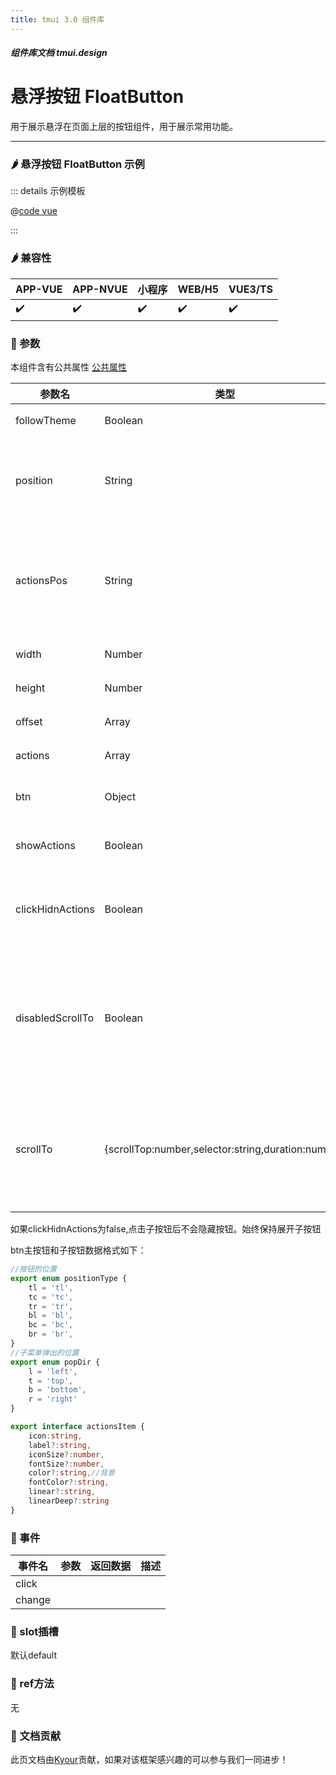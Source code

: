 ```yaml
---
title: tmui 3.0 组件库
---
```


<dirtoc></dirtoc>

##### 组件库文档 tmui.design

# 悬浮按钮 FloatButton
用于展示悬浮在页面上层的按钮组件，用于展示常用功能。

---

### :hot_pepper: 悬浮按钮 FloatButton 示例

<webview url="https://tmui.design/h5/#/pages/other/floatButton"></webview>

::: details 示例模板

@[code vue](pages/other/floatButton.nvue)

:::

### :hot_pepper: 兼容性

| APP-VUE            | APP-NVUE           | 小程序                | WEB/H5             | VUE3/TS            |
|--------------------|--------------------|--------------------|--------------------|--------------------|
| :heavy_check_mark: | :heavy_check_mark: | :heavy_check_mark: | :heavy_check_mark: | :heavy_check_mark: |

### :seedling: 参数
本组件含有公共属性 [公共属性](/doc/spec/组件公共样式.md)

| 参数名              | 类型      | 默认值      | 描述                                   |
|------------------|---------|----------|--------------------------------------|
| followTheme      | Boolean | true     | 是否跟随主题                               |
| position         | String  | br       | 主按钮的位置 可选：bc, bl, br, tc, tl, tr     |
| actionsPos       | String  | top      | 子菜单弹出的位置 可选：left, right, top, bottom |
| width            | Number  | 112      | 按钮宽度                                 |
| height           | Number  | 112      | 按钮高度                                 |
| offset           | Array   | [32, 32] | 按钮位置                                 |
| actions          | Array   | []       | 子按钮组数据                              |
| btn              | Object  | {}       | *主按钮对象数据                           |
| showActions      | Boolean | false    | 是否默认显示子菜单                        |
| clickHidnActions | Boolean | true     | 点击子菜单后，是否需要隐藏                 |
| disabledScrollTo | Boolean | true     | 默认true禁用，是否开启置顶功能（nvue不支持）             |
| scrollTo | \{scrollTop:number,selector:string,duration:number\} | \{scrollTop:0,selector:'',duration:300\}     | （nvue不支持）置顶参数详见解释[置顶参数见官网](https://uniapp.dcloud.net.cn/api/ui/scroll.html) |

如果clickHidnActions为false,点击子按钮后不会隐藏按钮。始终保持展开子按钮

btn主按钮和子按钮数据格式如下：
```ts
//按钮的位置
export enum positionType {
    tl = 'tl',
    tc = 'tc',
    tr = 'tr',
    bl = 'bl',
    bc = 'bc',
    br = 'br',
}
//子菜单弹出的位置
export enum popDir {
    l = 'left',
    t = 'top',
    b = 'bottom',
    r = 'right'
}

export interface actionsItem {
    icon:string,
    label?:string,
    iconSize?:number,
    fontSize?:number,
    color?:string,//背景
    fontColor?:string,
    linear?:string,
    linearDeep?:string
}

```
### :rose: 事件
| 事件名    | 参数  | 返回数据 | 描述  |
|--------|-----|------|-----|
| click  |     |      |     |
| change |     |      |     |

### :corn: slot插槽
默认default

### :green_salad: ref方法
无

### :couplekiss: 文档贡献
此页文档由[Kyour](https://github.com/kyour-cn)贡献，如果对该框架感兴趣的可以参与我们一同进步！

